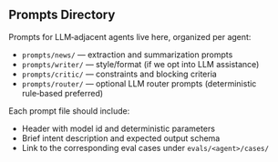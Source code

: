 ## Prompts Directory

Prompts for LLM‑adjacent agents live here, organized per agent:

- `prompts/news/` — extraction and summarization prompts
- `prompts/writer/` — style/format (if we opt into LLM assistance)
- `prompts/critic/` — constraints and blocking criteria
- `prompts/router/` — optional LLM router prompts (deterministic rule‑based preferred)

Each prompt file should include:
- Header with model id and deterministic parameters
- Brief intent description and expected output schema
- Link to the corresponding eval cases under `evals/<agent>/cases/`

